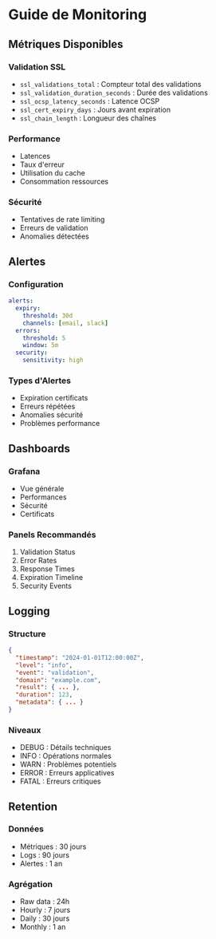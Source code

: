 # Guide de Monitoring

## Métriques Disponibles

### Validation SSL
- `ssl_validations_total` : Compteur total des validations
- `ssl_validation_duration_seconds` : Durée des validations
- `ssl_ocsp_latency_seconds` : Latence OCSP
- `ssl_cert_expiry_days` : Jours avant expiration
- `ssl_chain_length` : Longueur des chaînes

### Performance
- Latences
- Taux d'erreur
- Utilisation du cache
- Consommation ressources

### Sécurité
- Tentatives de rate limiting
- Erreurs de validation
- Anomalies détectées

## Alertes

### Configuration
```yaml
alerts:
  expiry:
    threshold: 30d
    channels: [email, slack]
  errors:
    threshold: 5
    window: 5m
  security:
    sensitivity: high
```

### Types d'Alertes
- Expiration certificats
- Erreurs répétées
- Anomalies sécurité
- Problèmes performance

## Dashboards

### Grafana
- Vue générale
- Performances
- Sécurité
- Certificats

### Panels Recommandés
1. Validation Status
2. Error Rates
3. Response Times
4. Expiration Timeline
5. Security Events

## Logging

### Structure
```json
{
  "timestamp": "2024-01-01T12:00:00Z",
  "level": "info",
  "event": "validation",
  "domain": "example.com",
  "result": { ... },
  "duration": 123,
  "metadata": { ... }
}
```

### Niveaux
- DEBUG : Détails techniques
- INFO : Opérations normales
- WARN : Problèmes potentiels
- ERROR : Erreurs applicatives
- FATAL : Erreurs critiques

## Retention

### Données
- Métriques : 30 jours
- Logs : 90 jours
- Alertes : 1 an

### Agrégation
- Raw data : 24h
- Hourly : 7 jours
- Daily : 30 jours
- Monthly : 1 an